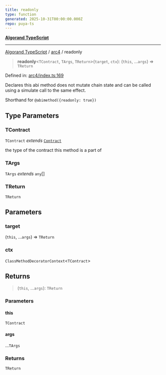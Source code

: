 ```yaml
---
title: readonly
type: function
generated: 2025-10-31T00:00:00.000Z
repo: puya-ts
---
```


[**Algorand TypeScript**](docs/_md/README)

---

[Algorand TypeScript](docs/_md/modules) / [arc4](/reference/algorand-typescript/api/arc4/readme/) / readonly

> **readonly**\<`TContract`, `TArgs`, `TReturn`\>(`target`, `ctx`): (`this`, ...`args`) => `TReturn`

Defined in: [arc4/index.ts:169](https://github.com/algorandfoundation/puya-ts/blob/main/packages/algo-ts/src/arc4/index.ts#L169)

Declares this abi method does not mutate chain state and can be called using a simulate call to the same effect.

Shorthand for `@abimethod({readonly: true})`

## Type Parameters

### TContract

`TContract` _extends_ [`Contract`](/reference/algorand-typescript/api/arc4/classes/contract/)

the type of the contract this method is a part of

### TArgs

`TArgs` _extends_ `any`[]

### TReturn

`TReturn`

## Parameters

### target

(`this`, ...`args`) => `TReturn`

### ctx

`ClassMethodDecoratorContext`\<`TContract`\>

## Returns

> (`this`, ...`args`): `TReturn`

### Parameters

#### this

`TContract`

#### args

...`TArgs`

### Returns

`TReturn`

